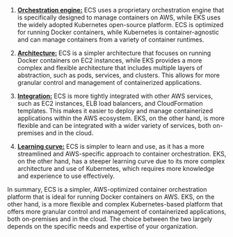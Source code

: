 1.  <ins>**Orchestration engine:**</ins> ECS uses a proprietary orchestration engine that is specifically designed to manage containers on AWS, while EKS uses the widely adopted Kubernetes open-source platform. ECS is optimized for running Docker containers, while Kubernetes is container-agnostic and can manage containers from a variety of container runtimes.
    
2.  <ins>**Architecture:**</ins> ECS is a simpler architecture that focuses on running Docker containers on EC2 instances, while EKS provides a more complex and flexible architecture that includes multiple layers of abstraction, such as pods, services, and clusters. This allows for more granular control and management of containerized applications.
    
3.  <ins>**Integration:**</ins> ECS is more tightly integrated with other AWS services, such as EC2 instances, ELB load balancers, and CloudFormation templates. This makes it easier to deploy and manage containerized applications within the AWS ecosystem. EKS, on the other hand, is more flexible and can be integrated with a wider variety of services, both on-premises and in the cloud.
    
4.  <ins>**Learning curve:**</ins> ECS is simpler to learn and use, as it has a more streamlined and AWS-specific approach to container orchestration. EKS, on the other hand, has a steeper learning curve due to its more complex architecture and use of Kubernetes, which requires more knowledge and experience to use effectively.
    

In summary, ECS is a simpler, AWS-optimized container orchestration platform that is ideal for running Docker containers on AWS. EKS, on the other hand, is a more flexible and complex Kubernetes-based platform that offers more granular control and management of containerized applications, both on-premises and in the cloud. The choice between the two largely depends on the specific needs and expertise of your organization.
